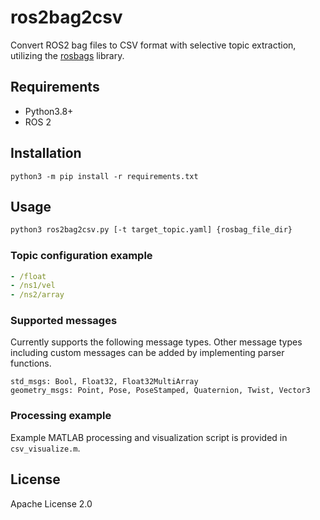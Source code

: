 # ros2bag2csv

Convert ROS2 bag files to CSV format with selective topic extraction, utilizing the [rosbags](https://gitlab.com/ternaris/rosbags) library.

## Requirements
- Python3.8+
- ROS 2

## Installation
```
python3 -m pip install -r requirements.txt
```


## Usage
```sh
python3 ros2bag2csv.py [-t target_topic.yaml] {rosbag_file_dir}
```

### Topic configuration example

```yaml
- /float
- /ns1/vel
- /ns2/array
```

### Supported messages
Currently supports the following message types.
Other message types including custom messages can be added by implementing parser functions.

```
std_msgs: Bool, Float32, Float32MultiArray
geometry_msgs: Point, Pose, PoseStamped, Quaternion, Twist, Vector3
```

### Processing example
Example MATLAB processing and visualization script is provided in `csv_visualize.m`.


## License
Apache License 2.0
